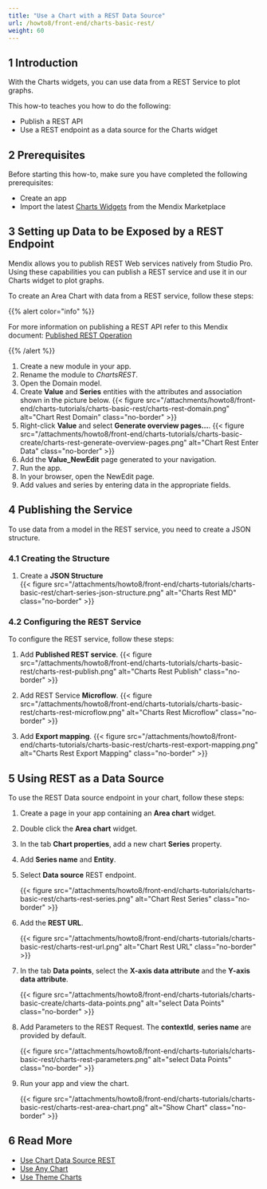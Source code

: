 ```yaml
---
title: "Use a Chart with a REST Data Source"
url: /howto8/front-end/charts-basic-rest/
weight: 60
---
```


## 1 Introduction

With the Charts widgets, you can use data from a REST Service to plot graphs.

This how-to teaches you how to do the following:

* Publish a REST API
* Use a REST endpoint as a data source for the Charts widget

## 2 Prerequisites

Before starting this how-to, make sure you have completed the following prerequisites:

* Create an app
* Import the latest [Charts Widgets](/appstore/widgets/charts/) from the Mendix Marketplace

## 3 Setting up Data to be Exposed by a REST Endpoint

Mendix allows you to publish REST Web services natively from Studio Pro. Using these capabilities you can publish a REST service and use it in our Charts widget to plot graphs.

To create an Area Chart with data from a REST service, follow these steps:

{{% alert color="info" %}}

For more information on publishing a REST API refer to this Mendix document: [Published REST Operation](/refguide8/published-rest-operation/)

{{% /alert %}}

1. Create a new module in your app.
1. Rename the module to *ChartsREST*.
1. Open the Domain model.
1. Create **Value** and **Series** entities with the attributes and association shown in the picture below.
    {{< figure src="/attachments/howto8/front-end/charts-tutorials/charts-basic-rest/charts-rest-domain.png" alt="Chart Rest Domain" class="no-border" >}}  
1. Right-click **Value** and select **Generate overview pages...**.
    {{< figure src="/attachments/howto8/front-end/charts-tutorials/charts-basic-create/charts-rest-generate-overview-pages.png" alt="Chart Rest Enter Data" class="no-border" >}}
1. Add the **Value_NewEdit** page generated to your navigation.
1. Run the app.
1. In your browser, open the NewEdit page.
1. Add values and series by entering data in the appropriate fields.

## 4 Publishing the Service

To use data from a model in the REST service, you need to create a JSON structure.

### 4.1 Creating the Structure

1. Create a **JSON Structure**  
    {{< figure src="/attachments/howto8/front-end/charts-tutorials/charts-basic-rest/chart-series-json-structure.png" alt="Charts Rest MD" class="no-border" >}}

### 4.2 Configuring the REST Service

To configure the REST service, follow these steps:

1. Add **Published REST service**.
    {{< figure src="/attachments/howto8/front-end/charts-tutorials/charts-basic-rest/charts-rest-publish.png" alt="Charts Rest Publish" class="no-border" >}}

1. Add REST Service **Microflow**.
    {{< figure src="/attachments/howto8/front-end/charts-tutorials/charts-basic-rest/charts-rest-microflow.png" alt="Charts Rest Microflow" class="no-border" >}}

1. Add **Export mapping**.
    {{< figure src="/attachments/howto8/front-end/charts-tutorials/charts-basic-rest/charts-rest-export-mapping.png" alt="Charts Rest Export Mapping" class="no-border" >}}

## 5 Using REST as a Data Source

To use the REST Data source endpoint in your chart, follow these steps:

1. Create a page in your app containing an **Area chart** widget.

1. Double click the **Area chart** widget.

1. In the tab **Chart properties**, add a new chart **Series** property.

1. Add **Series name** and **Entity**.

1. Select **Data source** REST endpoint.

    {{< figure src="/attachments/howto8/front-end/charts-tutorials/charts-basic-rest/charts-rest-series.png" alt="Chart Rest Series" class="no-border" >}}

1. Add the **REST URL**.

    {{< figure src="/attachments/howto8/front-end/charts-tutorials/charts-basic-rest/charts-rest-url.png" alt="Chart Rest URL" class="no-border" >}}

1. In the tab **Data points**, select the **X-axis data attribute** and the **Y-axis data attribute**.

    {{< figure src="/attachments/howto8/front-end/charts-tutorials/charts-basic-create/charts-data-points.png" alt="select Data Points" class="no-border" >}}  

1. Add Parameters to the REST Request. The **contextId**, **series name** are provided by default.

    {{< figure src="/attachments/howto8/front-end/charts-tutorials/charts-basic-rest/charts-rest-parameters.png" alt="select Data Points" class="no-border" >}} 

1. Run your app and view the chart.

    {{< figure src="/attachments/howto8/front-end/charts-tutorials/charts-basic-rest/charts-rest-area-chart.png" alt="Show Chart" class="no-border" >}}

## 6 Read More

* [Use Chart Data Source REST](/howto8/front-end/charts-basic-create/)
* [Use Any Chart](/howto8/front-end/charts-any-usage/)
* [Use Theme Charts](/howto8/front-end/charts-theme/)
